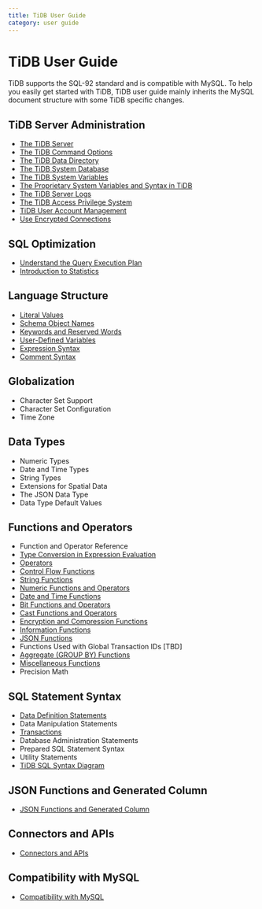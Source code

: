```yaml
---
title: TiDB User Guide
category: user guide
---
```


# TiDB User Guide

TiDB supports the SQL-92 standard and is compatible with MySQL. To help you easily get started with TiDB, TiDB user guide mainly inherits the MySQL document structure with some TiDB specific changes.

## TiDB Server Administration

- [The TiDB Server](tidb-server.md)
- [The TiDB Command Options](server-command-option.md)
- [The TiDB Data Directory](tidb-server.md#tidb-data-directory)
- [The TiDB System Database](system-database.md)
- [The TiDB System Variables](variable.md)
- [The Proprietary System Variables and Syntax in TiDB](tidb-specific.md)
- [The TiDB Server Logs](tidb-server.md#tidb-server-logs)
- [The TiDB Access Privilege System](privilege.md)
- [TiDB User Account Management](user-account-management.md)
- [Use Encrypted Connections](encrypted-connections.md)

## SQL Optimization

- [Understand the Query Execution Plan](understanding-the-query-execution-plan.md)
- [Introduction to Statistics](statistics.md)

## Language Structure

- [Literal Values](literal-values.md)
- [Schema Object Names](schema-object-names.md)
- [Keywords and Reserved Words](keywords-and-reserved-words.md)
- [User-Defined Variables](user-defined-variables.md)
- [Expression Syntax](expression-syntax.md)
- [Comment Syntax](comment-syntax.md)

## Globalization

- Character Set Support
- Character Set Configuration
- Time Zone

## Data Types

- Numeric Types
- Date and Time Types
- String Types
- Extensions for Spatial Data
- The JSON Data Type
- Data Type Default Values

## Functions and Operators

- Function and Operator Reference
- [Type Conversion in Expression Evaluation](type-conversion-in-expression-evaluation.md)
- [Operators](operators.md)
- [Control Flow Functions](control-flow-functions.md)
- [String Functions](string-functions.md)
- [Numeric Functions and Operators](numeric-functions-and-operators.md)
- [Date and Time Functions](date-and-time-functions.md)
- [Bit Functions and Operators](bit-functions-and-operators.md)
- [Cast Functions and Operators](cast-functions-and-operators.md)
- [Encryption and Compression Functions](encryption-and-compression-functions.md)
- [Information Functions](information-functions.md)
- [JSON Functions](json-functions.md)
- Functions Used with Global Transaction IDs [TBD]
- [Aggregate (GROUP BY) Functions](aggregate-group-by-functions.md)
- [Miscellaneous Functions](miscellaneous-functions.md)
- Precision Math

## SQL Statement Syntax

- [Data Definition Statements](ddl.md)
- Data Manipulation Statements
- [Transactions](transaction.md)
- Database Administration Statements
- Prepared SQL Statement Syntax
- Utility Statements
- [TiDB SQL Syntax Diagram](https://pingcap.github.io/sqlgram/)

## JSON Functions and Generated Column

- [JSON Functions and Generated Column](json-functions-generated-column.md)

## Connectors and APIs

- [Connectors and APIs](connection-and-APIs.md)

## Compatibility with MySQL

- [Compatibility with MySQL](mysql-compatibility.md)
